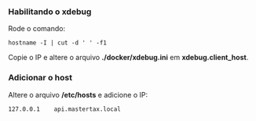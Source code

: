 ### Habilitando o xdebug

Rode o comando:

``hostname -I | cut -d ' ' -f1``

Copie o IP e altere o arquivo **./docker/xdebug.ini** em **xdebug.client_host**.

### Adicionar o host

Altere o arquivo **/etc/hosts** e adicione o IP:

```127.0.0.1    api.mastertax.local```